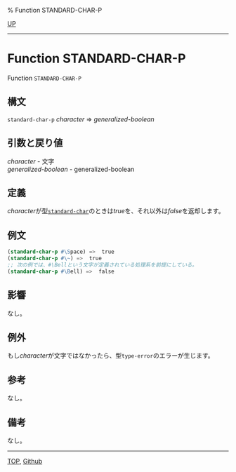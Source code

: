 % Function STANDARD-CHAR-P

[UP](13.2.html)  

---

# Function STANDARD-CHAR-P


Function `STANDARD-CHAR-P`


## 構文

`standard-char-p` *character* => *generalized-boolean*


## 引数と戻り値

*character* - 文字  
*generalized-boolean* - generalized-boolean


## 定義

*character*が型[`standard-char`](13.2.standard-char.html)のときは*true*を、それ以外は*false*を返却します。


## 例文

```lisp
(standard-char-p #\Space) =>  true
(standard-char-p #\~) =>  true
;; 次の例では、#\Bellという文字が定義されている処理系を前提にしている。
(standard-char-p #\Bell) =>  false
```


## 影響

なし。


## 例外

もし*character*が文字ではなかったら、型`type-error`のエラーが生じます。


## 参考

なし。


## 備考

なし。


---
[TOP](index.html),  [Github](https://github.com/nptcl/npt-japanese)

